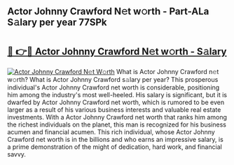 ## Actor Johnny Crawford N𝚎t w𝚘rth - Part-ALa S𝚊lary per year 77SPk

# <h2><a href="http://gc3is4.nevu.top/?p=Actor+Johnny+Crawford">🔗 👉🔴 Actor Johnny Crawford N𝚎t w𝚘rth - S𝚊lary</a></h2>

[![Actor Johnny Crawford N𝚎t W𝚘rth](https://i.imgur.com/Oavwk0R.jpeg)](http://gc3is4.nevu.top/?p=Actor+Johnny+Crawford)
What is Actor Johnny Crawford n𝚎t w𝚘rth? What is Actor Johnny Crawford s𝚊lary per year?
This prosperous individual's Actor Johnny Crawford net worth is considerable, positioning him among the industry's most well-heeled. His salary is significant, but it is dwarfed by Actor Johnny Crawford net worth, which is rumored to be even larger as a result of his various business interests and valuable real estate investments. With a Actor Johnny Crawford net worth that ranks him among the richest individuals on the planet, this man is recognized for his business acumen and financial acumen. This rich individual, whose Actor Johnny Crawford net worth is in the billions and who earns an impressive salary, is a prime demonstration of the might of dedication, hard work, and financial savvy.
